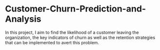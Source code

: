 # Customer-Churn-Prediction-and-Analysis
In this project, I aim to find the likelihood of a customer leaving the organization, the key indicators of churn as well as the retention strategies that can be implemented to avert this problem.
